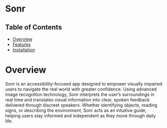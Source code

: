 # Sonr

## Table of Contents

- [Overview](#Overview)
- [Features](#Features)
- [Installation](#Installation)

# Overview

Sonr is an accessibility-focused app designed to empower visually impaired users to navigate the real world with greater confidence. Using advanced image recognition technology, Sonr interprets the user’s surroundings in real time and translates visual information into clear, spoken feedback delivered through discreet speakers. Whether identifying objects, reading signs, or describing the environment, Sonr acts as an intuitive guide, helping users stay informed and independent as they move through daily life.
